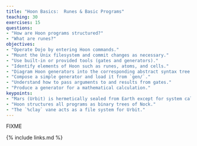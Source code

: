 ```yaml
---
title: "Hoon Basics:  Runes & Basic Programs"
teaching: 30
exercises: 15
questions:
- "How are Hoon programs structured?"
- "What are runes?"
objectives:
- "Operate Dojo by entering Hoon commands."
- "Mount the Unix filesystem and commit changes as necessary."
- "Use built-in or provided tools (gates and generators)."
- "Identify elements of Hoon such as runes, atoms, and cells."
- "Diagram Hoon generators into the corresponding abstract syntax tree."
- "Compose a simple generator and load it from `gen/`."
- "Understand how to pass arguments to and results from gates."
- "Produce a generator for a mathematical calculation."
keypoints:
- "Mars (Urbit) is hermetically sealed from Earth except for system calls."
- "Hoon structures all programs as binary trees of Nock."
- "The `%clay` vane acts as a file system for Urbit."
---
```


FIXME

{% include links.md %}

